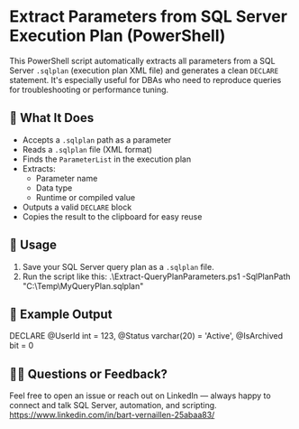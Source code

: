 # Extract Parameters from SQL Server Execution Plan (PowerShell)
This PowerShell script automatically extracts all parameters from a SQL Server `.sqlplan` (execution plan XML file) and generates a clean `DECLARE` statement. It's especially useful for DBAs who need to reproduce queries for troubleshooting or performance tuning.

## 🧠 What It Does
- Accepts a `.sqlplan` path as a parameter
- Reads a `.sqlplan` file (XML format)
- Finds the `ParameterList` in the execution plan
- Extracts:
  - Parameter name
  - Data type
  - Runtime or compiled value
- Outputs a valid `DECLARE` block
- Copies the result to the clipboard for easy reuse

## 🔧 Usage
1. Save your SQL Server query plan as a `.sqlplan` file.
2. Run the script like this:
  .\Extract-QueryPlanParameters.ps1 -SqlPlanPath "C:\Temp\MyQueryPlan.sqlplan"

## 📄 Example Output
DECLARE
@UserId int = 123,
@Status varchar(20) = 'Active',
@IsArchived bit = 0

## 🙋‍♂️ Questions or Feedback?
Feel free to open an issue or reach out on LinkedIn — always happy to connect and talk SQL Server, automation, and scripting.
https://www.linkedin.com/in/bart-vernaillen-25abaa83/ 